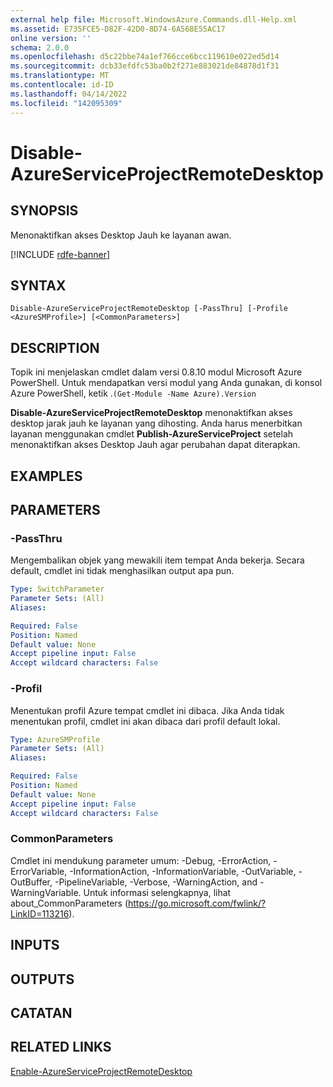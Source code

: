 ```yaml
---
external help file: Microsoft.WindowsAzure.Commands.dll-Help.xml
ms.assetid: E735FCE5-D82F-42D0-8D74-6A568E55AC17
online version: ''
schema: 2.0.0
ms.openlocfilehash: d5c22bbe74a1ef766cce6bcc119610e022ed5d14
ms.sourcegitcommit: dcb33efdfc53ba0b2f271e883021de84878d1f31
ms.translationtype: MT
ms.contentlocale: id-ID
ms.lasthandoff: 04/14/2022
ms.locfileid: "142095309"
---
```

# Disable-AzureServiceProjectRemoteDesktop

## SYNOPSIS
Menonaktifkan akses Desktop Jauh ke layanan awan.

[!INCLUDE [rdfe-banner](../../includes/rdfe-banner.md)]

## SYNTAX

```
Disable-AzureServiceProjectRemoteDesktop [-PassThru] [-Profile <AzureSMProfile>] [<CommonParameters>]
```

## DESCRIPTION
Topik ini menjelaskan cmdlet dalam versi 0.8.10 modul Microsoft Azure PowerShell.
Untuk mendapatkan versi modul yang Anda gunakan, di konsol Azure PowerShell, ketik .`(Get-Module -Name Azure).Version`

**Disable-AzureServiceProjectRemoteDesktop** menonaktifkan akses desktop jarak jauh ke layanan yang dihosting.
Anda harus menerbitkan layanan menggunakan cmdlet **Publish-AzureServiceProject** setelah menonaktifkan akses Desktop Jauh agar perubahan dapat diterapkan.

## EXAMPLES

## PARAMETERS

### -PassThru
Mengembalikan objek yang mewakili item tempat Anda bekerja.
Secara default, cmdlet ini tidak menghasilkan output apa pun.

```yaml
Type: SwitchParameter
Parameter Sets: (All)
Aliases: 

Required: False
Position: Named
Default value: None
Accept pipeline input: False
Accept wildcard characters: False
```

### -Profil
Menentukan profil Azure tempat cmdlet ini dibaca.
Jika Anda tidak menentukan profil, cmdlet ini akan dibaca dari profil default lokal.

```yaml
Type: AzureSMProfile
Parameter Sets: (All)
Aliases: 

Required: False
Position: Named
Default value: None
Accept pipeline input: False
Accept wildcard characters: False
```

### CommonParameters
Cmdlet ini mendukung parameter umum: -Debug, -ErrorAction, -ErrorVariable, -InformationAction, -InformationVariable, -OutVariable, -OutBuffer, -PipelineVariable, -Verbose, -WarningAction, and -WarningVariable. Untuk informasi selengkapnya, lihat about_CommonParameters (https://go.microsoft.com/fwlink/?LinkID=113216).

## INPUTS

## OUTPUTS

## CATATAN

## RELATED LINKS

[Enable-AzureServiceProjectRemoteDesktop](./Enable-AzureServiceProjectRemoteDesktop.md)


